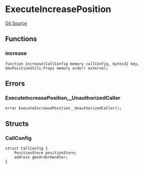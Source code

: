 # ExecuteIncreasePosition
[Git Source](https://github.com/GMX-Blueberry-Club/puppet-contracts/blob/9c0e4bd812e2fadc24247bdb9759d2c34c92a190/src/position/logic/ExecuteIncreasePosition.sol)


## Functions
### increase


```solidity
function increase(CallConfig memory callConfig, bytes32 key, GmxPositionUtils.Props memory order) external;
```

## Errors
### ExecuteIncreasePosition__UnauthorizedCaller

```solidity
error ExecuteIncreasePosition__UnauthorizedCaller();
```

## Structs
### CallConfig

```solidity
struct CallConfig {
    PositionStore positionStore;
    address gmxOrderHandler;
}
```

